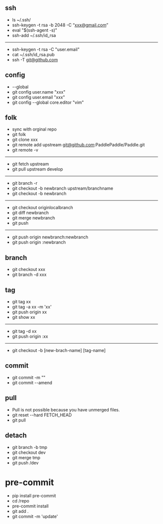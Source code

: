 
## ssh
- ls ~/.ssh/
- ssh-keygen -t rsa -b 2048 -C “xxx@gmail.com”
- eval "$(ssh-agent -s)"
- ssh-add ~/.ssh/id_rsa
---
- ssh-keygen -t rsa -C "user.email"
- cat ~/.ssh/id_rsa.pub
- ssh -T git@github.com


## config 
- --global
- git config user.name "xxx"
- git config user.email "xxx"
- git config --global core.editor "vim"

## folk
- sync with orginal repo
- git folk 
- git clone xxx
- git remote add upstream git@github.com:PaddlePaddle/Paddle.git
- git remote -v
---
- git fetch upstream
- git pull upstream develop
---
- git branch -r
- git checkout -b newbranch upstream/branchname
- git checkout -b newbranch
---
- git checkout originlocalbranch
- git diff newbranch
- git merge newbranch
- git push 

---
- git push origin newbranch:newbranch
- git push origin :newbranch

## branch
- git checkout xxx
- git branch -d xxx

## tag
- git tag xx
- git tag -a xx -m 'xx'
- git push origin xx
- git show xx
---
- git tag -d xx
- git push origin :xx
---
- git checkout -b [new-brach-name] [tag-name]

## commit
- git commit -m ""
- git commit --amend


## pull
- Pull is not possible because you have unmerged files.
- git reset --hard FETCH_HEAD
- git pull


## detach

- git branch -b tmp
- git checkout dev
- git merge tmp
- git push /dev




# pre-commit
- pip install pre-commit
- cd /repo
- pre-commit install
- git add . 
- git commit -m 'update'


